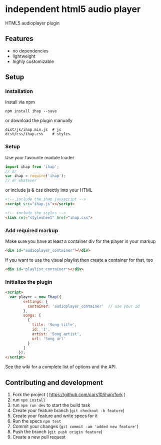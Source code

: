 # **i**ndependent **h**tml5 **a**udio **p**layer
HTML5 audioplayer plugin
## Features
* no dependencies
* lightweight
* highly customizable

## Setup
### Installation
Install via npm
```
npm install ihap --save
```

or download the plugin manually
```
dist/js/ihap.min.js  # js
dist/css/ihap.css    # styles
```

### Setup
Use your favourite module loader
```javascript
import ihap from 'ihap';
// or
var ihap = require('ihap');
// or whatever
```

or include js & css directly into your HTML
```html
<!-- include the ihap javascript -->
<script src="ihap.js"></script>

<!-- include the styles -->
<link rel="stylesheet" href="ihap.css">
```

### Add required markup
Make sure you have at least a container div for the player in your markup
```html
<div id="audioplayer_container"></div>
```
If you want to use the visual playlist then create a container for that, too
```html
<div id="playlist_container"></div>
```

### Initialize the plugin
```html
<script>
  var player = new Ihap({
        settings: {
          container: 'audioplayer_container'  // use your id
        },
        songs: [
          {
            title: 'Song title',
            id: '1',
            artist: 'Song artist',
            url: 'Song url'
          }
        ]
      });
</script>
```

See the wiki for a complete list of options and the API.


## Contributing and development
1. Fork the project ( https://github.com/cars10/ihap/fork )
2. run `npm install`
3. run `npm run dev` to start the build task
4. Create your feature branch (`git checkout -b feature`)
5. Create your feature and write specs for it
6. Run the specs `npm test`
7. Commit your changes (`git commit -am 'added new feature'`)
8. Push the branch (`git push origin feature`)
9. Create a new pull request

